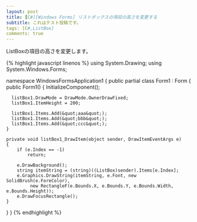 ```yaml
---
layout: post
title: [C#][Windows Forms] リストボックスの項目の高さを変更する
subtitle: これはテスト投稿です。
tags: [C#,ListBox]
comments: true
---
```


ListBoxの項目の高さを変更します。

{% highlight javascript linenos %}
using System.Drawing;
using System.Windows.Forms;

namespace WindowsFormsApplication1
{
  public partial class Form1 : Form
  {
    public Form1()
    {
      InitializeComponent();

      listBox1.DrawMode = DrawMode.OwnerDrawFixed;
      listBox1.ItemHeight = 200;

      listBox1.Items.Add(&quot;aaa&quot;);
      listBox1.Items.Add(&quot;bbb&quot;);
      listBox1.Items.Add(&quot;ccc&quot;);
    }

    private void listBox1_DrawItem(object sender, DrawItemEventArgs e)
    {
        if (e.Index == -1)
            return;

        e.DrawBackground();
        string itemString = (string)((ListBox)sender).Items[e.Index];
        e.Graphics.DrawString(itemString, e.Font, new SolidBrush(e.ForeColor),
             new RectangleF(e.Bounds.X, e.Bounds.Y, e.Bounds.Width, e.Bounds.Height));
        e.DrawFocusRectangle();
    }
  }
}
{% endhighlight %}
